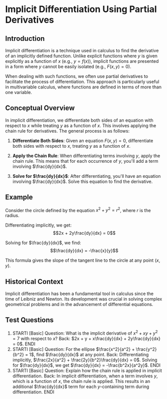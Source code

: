 # Implicit Differentiation Using Partial Derivatives

## Introduction
Implicit differentiation is a technique used in calculus to find the derivative of an implicitly defined function. Unlike explicit functions where $y$ is given explicitly as a function of $x$ (e.g., $y = f(x)$), implicit functions are presented in a form where $y$ cannot be easily isolated (e.g., $F(x, y) = 0$). 

When dealing with such functions, we often use partial derivatives to facilitate the process of differentiation. This approach is particularly useful in multivariable calculus, where functions are defined in terms of more than one variable.

## Conceptual Overview
In implicit differentiation, we differentiate both sides of an equation with respect to $x$ while treating $y$ as a function of $x$. This involves applying the chain rule for derivatives. The general process is as follows:

1. **Differentiate Both Sides**: Given an equation $F(x, y) = 0$, differentiate both sides with respect to $x$, treating $y$ as a function of $x$.

2. **Apply the Chain Rule**: When differentiating terms involving $y$, apply the chain rule. This means that for each occurrence of $y$, you'll add a term involving $\frac{dy}{dx}$.

3. **Solve for $\frac{dy}{dx}$**: After differentiating, you'll have an equation involving $\frac{dy}{dx}$. Solve this equation to find the derivative.

## Example
Consider the circle defined by the equation $x^2 + y^2 = r^2$, where $r$ is the radius.

Differentiating implicitly, we get:
$$2x + 2y\frac{dy}{dx} = 0$$

Solving for $\frac{dy}{dx}$, we find:
$$\frac{dy}{dx} = -\frac{x}{y}$$

This formula gives the slope of the tangent line to the circle at any point $(x, y)$.

## Historical Context
Implicit differentiation has been a fundamental tool in calculus since the time of Leibniz and Newton. Its development was crucial in solving complex geometrical problems and in the advancement of differential equations.

## Test Questions
1. STARTI [Basic] Question: What is the implicit derivative of $x^2 + xy + y^2 = 7$ with respect to $x$? Back: $2x + y + x\frac{dy}{dx} + 2y\frac{dy}{dx} = 0$. ENDI
2. STARTI [Basic] Question: For the ellipse $\frac{x^2}{a^2} + \frac{y^2}{b^2} = 1$, find $\frac{dy}{dx}$ at any point. Back: Differentiating implicitly, $\frac{2x}{a^2} + \frac{2y}{b^2}\frac{dy}{dx} = 0$. Solving for $\frac{dy}{dx}$, we get $\frac{dy}{dx} = -\frac{b^2x}{a^2y}$. ENDI
3. STARTI [Basic] Question: Explain how the chain rule is applied in implicit differentiation. Back: In implicit differentiation, when a term involves $y$, which is a function of $x$, the chain rule is applied. This results in an additional $\frac{dy}{dx}$ term for each $y$-containing term during differentiation. ENDI